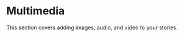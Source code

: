 <div class="intro multimedia">
    <h1>Multimedia</h1>
</div>

This section covers adding images, audio, and video to your stories.